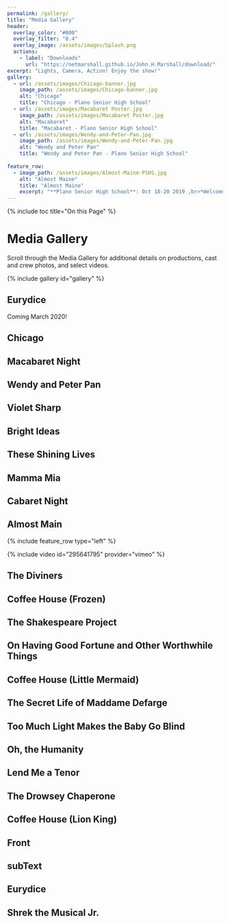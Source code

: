 ```yaml
---
permalink: /gallery/
title: "Media Gallery"
header:
  overlay_color: "#000"
  overlay_filter: "0.4"
  overlay_image: /assets/images/Splash.png
  actions:
    - label: "Downloads"
      url: "https://netmarshall.github.io/John.H.Marshall/download/"
excerpt: "Lights, Camera, Action! Enjoy the show!"
gallery:
  - url: /assets/images/Chicago-banner.jpg
    image_path: /assets/images/Chicago-banner.jpg
    alt: "Chicago"
    title: "Chicago - Plano Senior High School"
  - url: /assets/images/Macabaret Poster.jpg
    image_path: /assets/images/Macabaret Poster.jpg
    alt: "Macabaret"
    title: "Macabaret - Plano Senior High School"
  - url: /assets/images/Wendy-and-Peter-Pan.jpg
    image_path: /assets/images/Wendy-and-Peter-Pan.jpg
    alt: "Wendy and Peter Pan"
    title: "Wendy and Peter Pan - Plano Senior High School"
    
feature_row:
  - image_path: /assets/images/Almost-Maine-PSHS.jpg
    alt: "Almost Maine"
    title: "Almost Maine"
    excerpt: "**Plano Senior High School**: Oct 18-20 2019 ,br>*Welcome to Almost, Maine, a town that’s so far north, it’s almost not in the United States—it’s almost in Canada. And it almost doesn’t exist. Because its residents never got around to getting organized. So it’s just…Almost..*<br>Featuring John Marshall as East"
---
```

{% include toc title="On this Page" %}

# Media Gallery 
Scroll through the Media Gallery for additional details on productions, cast and crew photos, and select videos.

{% include gallery id="gallery" %}

## Eurydice
Coming March 2020!

## Chicago

## Macabaret Night

## Wendy and Peter Pan

## Violet Sharp

## Bright Ideas

## These Shining Lives

## Mamma Mia

## Cabaret Night 

## Almost Main
{% include feature_row type="left" %}

{% include video id="295641795" provider="vimeo" %}

## The Diviners

## Coffee House (Frozen)

## The Shakespeare Project

## On Having Good Fortune and Other Worthwhile Things

## Coffee House (Little Mermaid)

## The Secret Life of Maddame Defarge

## Too Much Light Makes the Baby Go Blind

## Oh, the Humanity

## Lend Me a Tenor

## The Drowsey Chaperone

## Coffee House (Lion King)

## Front

## subText

## Eurydice

## Shrek the Musical Jr. 


